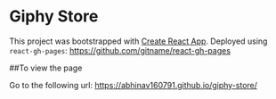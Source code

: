 # Giphy Store

This project was bootstrapped with [Create React App](https://github.com/facebook/create-react-app).
Deployed using `react-gh-pages`: https://github.com/gitname/react-gh-pages

##To view the page

Go to the following url: https://abhinav160791.github.io/giphy-store/

